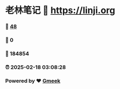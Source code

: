 # 老林笔记 :link: https://linji.org 
### :page_facing_up: [48](https://linji.org/tag.html) 
### :speech_balloon: 0 
### :hibiscus: 184854 
### :alarm_clock: 2025-02-18 03:08:28 
### Powered by :heart: [Gmeek](https://github.com/Meekdai/Gmeek)

